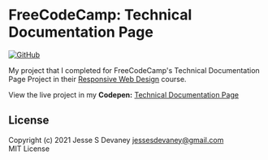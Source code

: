 # FreeCodeCamp: Technical Documentation Page

[![GitHub](https://img.shields.io/github/license/jessesdevaney/freecodecamp-technical-documentation-page?style=flat-square)](https://github.com/JesseSDevaney/freecodecamp-technical-documentation-page/blob/main/LICENSE)

My project that I completed for FreeCodeCamp's Technical Documentation Page Project in their [Responsive Web Design](https://www.freecodecamp.org/learn/responsive-web-design/) course.

View the live project in my **Codepen:** [Technical Documentation Page](https://codepen.io/jessesdevaney/pen/WNoVQPE)

## License

Copyright (c) 2021 Jesse S Devaney <jessesdevaney@gmail.com>  
MIT License
